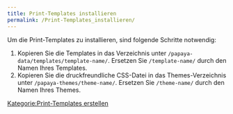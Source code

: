 ```yaml
---
title: Print-Templates installieren
permalink: /Print-Templates_installieren/
---
```


Um die Print-Templates zu installieren, sind folgende Schritte notwendig:

1.  Kopieren Sie die Templates in das Verzeichnis unter `/papaya-data/templates/template-name/`. Ersetzen Sie `/template-name/` durch den Namen Ihres Templates.
2.  Kopieren Sie die druckfreundliche CSS-Datei in das Themes-Verzeichnis unter `/papaya-themes/theme-name/`. Ersetzen Sie `/theme-name/` durch den Namen Ihres Themes.

[Kategorie:Print-Templates erstellen](Kategorie:Print-Templates_erstellen )